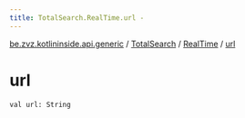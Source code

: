 ```yaml
---
title: TotalSearch.RealTime.url - 
---
```


[be.zvz.kotlininside.api.generic](../../index.html) / [TotalSearch](../index.html) / [RealTime](index.html) / [url](./url.html)

# url

`val url: String`